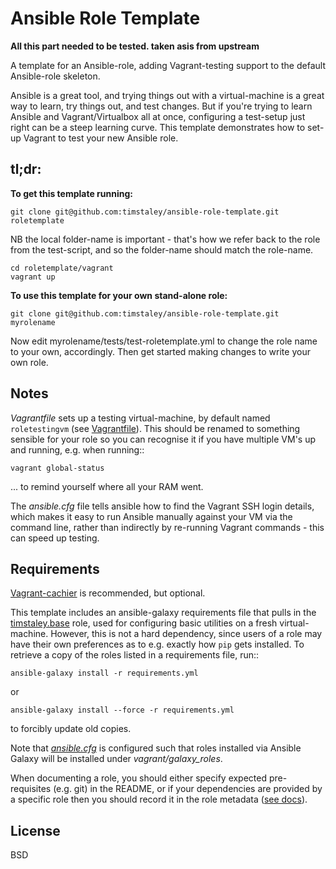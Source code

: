 Ansible Role Template
=====================

**All this part needed to be tested. taken asis from upstream**



A template for an Ansible-role, adding Vagrant-testing support to the
default Ansible-role skeleton.

Ansible is a great tool, and trying things out with a virtual-machine is a
great way to learn, try things out, and test changes. But if you're trying
to learn Ansible and Vagrant/Virtualbox all at once, configuring a test-setup
just right can be a steep learning curve. This template demonstrates how
to set-up Vagrant to test your new Ansible role.


tl;dr:
------
**To get this template running:**

    git clone git@github.com:timstaley/ansible-role-template.git roletemplate

NB the local folder-name is important - that's how we refer back to the
role from the test-script, and so the folder-name should match the
role-name.

    cd roletemplate/vagrant
    vagrant up

**To use this template for your own stand-alone role:**

    git clone git@github.com:timstaley/ansible-role-template.git myrolename
Now edit myrolename/tests/test-roletemplate.yml to change the role name
to your own, accordingly. Then get started making changes to write your
own role.

Notes
------
*Vagrantfile* sets up a testing virtual-machine,
by default named `roletestingvm` (see [Vagrantfile](vagrant/Vagrantfile)).
This should be renamed to something sensible for your role so you can
recognise it if you have multiple VM's up and running, e.g. when running::

    vagrant global-status

... to remind yourself where all your RAM went.

The *ansible.cfg* file tells ansible how to find the Vagrant SSH login
details, which makes it easy to run Ansible manually against your
VM via the command line, rather than indirectly
by re-running Vagrant commands - this can speed up testing.

Requirements
------------

[Vagrant-cachier](http://fgrehm.viewdocs.io/vagrant-cachier/) is recommended,
but optional.

This template includes an ansible-galaxy requirements file that pulls in
the [timstaley.base](https://github.com/timstaley/ansible-base) role, used
for configuring basic utilities on a fresh virtual-machine.
However, this is not a hard dependency, since users of a role may have their
own preferences as to e.g. exactly how `pip` gets installed.
To retrieve a copy of the roles listed in a requirements file, run::

    ansible-galaxy install -r requirements.yml

or

    ansible-galaxy install --force -r requirements.yml

to forcibly update old copies.

Note that *[ansible.cfg](vagrant/ansible.cfg)* is configured such that
roles installed via Ansible Galaxy will be installed under
*vagrant/galaxy_roles*.

When documenting a role, you should either specify expected
pre-requisites (e.g. git) in the README, or if your dependencies
are provided by a specific role then you should record it in the
role metadata ([see docs](https://galaxy.ansible.com/intro#dependencies)).

License
-------

BSD
